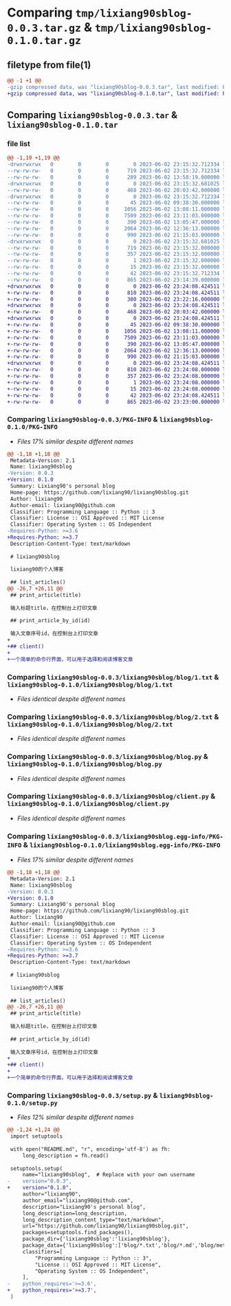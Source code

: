 # Comparing `tmp/lixiang90sblog-0.0.3.tar.gz` & `tmp/lixiang90sblog-0.1.0.tar.gz`

## filetype from file(1)

```diff
@@ -1 +1 @@
-gzip compressed data, was "lixiang90sblog-0.0.3.tar", last modified: Fri Jun  2 23:15:32 2023, max compression
+gzip compressed data, was "lixiang90sblog-0.1.0.tar", last modified: Fri Jun  2 23:24:08 2023, max compression
```

## Comparing `lixiang90sblog-0.0.3.tar` & `lixiang90sblog-0.1.0.tar`

### file list

```diff
@@ -1,19 +1,19 @@
-drwxrwxrwx   0        0        0        0 2023-06-02 23:15:32.712334 lixiang90sblog-0.0.3/
--rw-rw-rw-   0        0        0      719 2023-06-02 23:15:32.712334 lixiang90sblog-0.0.3/PKG-INFO
--rw-rw-rw-   0        0        0      289 2023-06-02 13:58:19.000000 lixiang90sblog-0.0.3/README.md
-drwxrwxrwx   0        0        0        0 2023-06-02 23:15:32.681025 lixiang90sblog-0.0.3/lixiang90sblog/
--rw-rw-rw-   0        0        0      468 2023-06-02 20:03:42.000000 lixiang90sblog-0.0.3/lixiang90sblog/__init__.py
-drwxrwxrwx   0        0        0        0 2023-06-02 23:15:32.712334 lixiang90sblog-0.0.3/lixiang90sblog/blog/
--rw-rw-rw-   0        0        0       45 2023-06-02 09:38:30.000000 lixiang90sblog-0.0.3/lixiang90sblog/blog/0.txt
--rw-rw-rw-   0        0        0     1056 2023-06-02 13:08:11.000000 lixiang90sblog-0.0.3/lixiang90sblog/blog/1.txt
--rw-rw-rw-   0        0        0     7509 2023-06-02 23:11:03.000000 lixiang90sblog-0.0.3/lixiang90sblog/blog/2.txt
--rw-rw-rw-   0        0        0      390 2023-06-02 13:05:47.000000 lixiang90sblog-0.0.3/lixiang90sblog/blog/metadata.json
--rw-rw-rw-   0        0        0     2064 2023-06-02 12:36:13.000000 lixiang90sblog-0.0.3/lixiang90sblog/blog.py
--rw-rw-rw-   0        0        0      990 2023-06-02 21:15:03.000000 lixiang90sblog-0.0.3/lixiang90sblog/client.py
-drwxrwxrwx   0        0        0        0 2023-06-02 23:15:32.681025 lixiang90sblog-0.0.3/lixiang90sblog.egg-info/
--rw-rw-rw-   0        0        0      719 2023-06-02 23:15:32.000000 lixiang90sblog-0.0.3/lixiang90sblog.egg-info/PKG-INFO
--rw-rw-rw-   0        0        0      357 2023-06-02 23:15:32.000000 lixiang90sblog-0.0.3/lixiang90sblog.egg-info/SOURCES.txt
--rw-rw-rw-   0        0        0        1 2023-06-02 23:15:32.000000 lixiang90sblog-0.0.3/lixiang90sblog.egg-info/dependency_links.txt
--rw-rw-rw-   0        0        0       15 2023-06-02 23:15:32.000000 lixiang90sblog-0.0.3/lixiang90sblog.egg-info/top_level.txt
--rw-rw-rw-   0        0        0       42 2023-06-02 23:15:32.712334 lixiang90sblog-0.0.3/setup.cfg
--rw-rw-rw-   0        0        0      865 2023-06-02 23:14:39.000000 lixiang90sblog-0.0.3/setup.py
+drwxrwxrwx   0        0        0        0 2023-06-02 23:24:08.424511 lixiang90sblog-0.1.0/
+-rw-rw-rw-   0        0        0      810 2023-06-02 23:24:08.424511 lixiang90sblog-0.1.0/PKG-INFO
+-rw-rw-rw-   0        0        0      380 2023-06-02 23:22:16.000000 lixiang90sblog-0.1.0/README.md
+drwxrwxrwx   0        0        0        0 2023-06-02 23:24:08.424511 lixiang90sblog-0.1.0/lixiang90sblog/
+-rw-rw-rw-   0        0        0      468 2023-06-02 20:03:42.000000 lixiang90sblog-0.1.0/lixiang90sblog/__init__.py
+drwxrwxrwx   0        0        0        0 2023-06-02 23:24:08.424511 lixiang90sblog-0.1.0/lixiang90sblog/blog/
+-rw-rw-rw-   0        0        0       45 2023-06-02 09:38:30.000000 lixiang90sblog-0.1.0/lixiang90sblog/blog/0.txt
+-rw-rw-rw-   0        0        0     1056 2023-06-02 13:08:11.000000 lixiang90sblog-0.1.0/lixiang90sblog/blog/1.txt
+-rw-rw-rw-   0        0        0     7509 2023-06-02 23:11:03.000000 lixiang90sblog-0.1.0/lixiang90sblog/blog/2.txt
+-rw-rw-rw-   0        0        0      390 2023-06-02 13:05:47.000000 lixiang90sblog-0.1.0/lixiang90sblog/blog/metadata.json
+-rw-rw-rw-   0        0        0     2064 2023-06-02 12:36:13.000000 lixiang90sblog-0.1.0/lixiang90sblog/blog.py
+-rw-rw-rw-   0        0        0      990 2023-06-02 21:15:03.000000 lixiang90sblog-0.1.0/lixiang90sblog/client.py
+drwxrwxrwx   0        0        0        0 2023-06-02 23:24:08.424511 lixiang90sblog-0.1.0/lixiang90sblog.egg-info/
+-rw-rw-rw-   0        0        0      810 2023-06-02 23:24:08.000000 lixiang90sblog-0.1.0/lixiang90sblog.egg-info/PKG-INFO
+-rw-rw-rw-   0        0        0      357 2023-06-02 23:24:08.000000 lixiang90sblog-0.1.0/lixiang90sblog.egg-info/SOURCES.txt
+-rw-rw-rw-   0        0        0        1 2023-06-02 23:24:08.000000 lixiang90sblog-0.1.0/lixiang90sblog.egg-info/dependency_links.txt
+-rw-rw-rw-   0        0        0       15 2023-06-02 23:24:08.000000 lixiang90sblog-0.1.0/lixiang90sblog.egg-info/top_level.txt
+-rw-rw-rw-   0        0        0       42 2023-06-02 23:24:08.424511 lixiang90sblog-0.1.0/setup.cfg
+-rw-rw-rw-   0        0        0      865 2023-06-02 23:23:00.000000 lixiang90sblog-0.1.0/setup.py
```

### Comparing `lixiang90sblog-0.0.3/PKG-INFO` & `lixiang90sblog-0.1.0/PKG-INFO`

 * *Files 17% similar despite different names*

```diff
@@ -1,18 +1,18 @@
 Metadata-Version: 2.1
 Name: lixiang90sblog
-Version: 0.0.3
+Version: 0.1.0
 Summary: Lixiang90's personal blog
 Home-page: https://github.com/lixiang90/lixiang90sblog.git
 Author: lixiang90
 Author-email: lixiang90@github.com
 Classifier: Programming Language :: Python :: 3
 Classifier: License :: OSI Approved :: MIT License
 Classifier: Operating System :: OS Independent
-Requires-Python: >=3.6
+Requires-Python: >=3.7
 Description-Content-Type: text/markdown
 
 # lixiang90sblog
 
 lixiang90的个人博客
 
 ## list_articles()
@@ -26,7 +26,11 @@
 ## print_article(title)
 
 输入标题title，在控制台上打印文章
 
 ## print_article_by_id(id)
 
 输入文章序号id，在控制台上打印文章
+
+## client()
+
+一个简单的命令行界面，可以用于选择和阅读博客文章
```

### Comparing `lixiang90sblog-0.0.3/lixiang90sblog/blog/1.txt` & `lixiang90sblog-0.1.0/lixiang90sblog/blog/1.txt`

 * *Files identical despite different names*

### Comparing `lixiang90sblog-0.0.3/lixiang90sblog/blog/2.txt` & `lixiang90sblog-0.1.0/lixiang90sblog/blog/2.txt`

 * *Files identical despite different names*

### Comparing `lixiang90sblog-0.0.3/lixiang90sblog/blog.py` & `lixiang90sblog-0.1.0/lixiang90sblog/blog.py`

 * *Files identical despite different names*

### Comparing `lixiang90sblog-0.0.3/lixiang90sblog/client.py` & `lixiang90sblog-0.1.0/lixiang90sblog/client.py`

 * *Files identical despite different names*

### Comparing `lixiang90sblog-0.0.3/lixiang90sblog.egg-info/PKG-INFO` & `lixiang90sblog-0.1.0/lixiang90sblog.egg-info/PKG-INFO`

 * *Files 17% similar despite different names*

```diff
@@ -1,18 +1,18 @@
 Metadata-Version: 2.1
 Name: lixiang90sblog
-Version: 0.0.3
+Version: 0.1.0
 Summary: Lixiang90's personal blog
 Home-page: https://github.com/lixiang90/lixiang90sblog.git
 Author: lixiang90
 Author-email: lixiang90@github.com
 Classifier: Programming Language :: Python :: 3
 Classifier: License :: OSI Approved :: MIT License
 Classifier: Operating System :: OS Independent
-Requires-Python: >=3.6
+Requires-Python: >=3.7
 Description-Content-Type: text/markdown
 
 # lixiang90sblog
 
 lixiang90的个人博客
 
 ## list_articles()
@@ -26,7 +26,11 @@
 ## print_article(title)
 
 输入标题title，在控制台上打印文章
 
 ## print_article_by_id(id)
 
 输入文章序号id，在控制台上打印文章
+
+## client()
+
+一个简单的命令行界面，可以用于选择和阅读博客文章
```

### Comparing `lixiang90sblog-0.0.3/setup.py` & `lixiang90sblog-0.1.0/setup.py`

 * *Files 12% similar despite different names*

```diff
@@ -1,24 +1,24 @@
 import setuptools
 
 with open("README.md", "r", encoding='utf-8') as fh:
     long_description = fh.read()
 
 setuptools.setup(
     name="lixiang90sblog",  # Replace with your own username
-    version="0.0.3",
+    version="0.1.0",
     author="lixiang90",
     author_email="lixiang90@github.com",
     description="Lixiang90's personal blog",
     long_description=long_description,
     long_description_content_type="text/markdown",
     url="https://github.com/lixiang90/lixiang90sblog.git",
     packages=setuptools.find_packages(),
     package_dir={'lixiang90sblog':'lixiang90sblog'},
     package_data={'lixiang90sblog':['blog/*.txt','blog/*.md','blog/metadata.json']},
     classifiers=[
         "Programming Language :: Python :: 3",
         "License :: OSI Approved :: MIT License",
         "Operating System :: OS Independent",
     ],
-    python_requires='>=3.6',
+    python_requires='>=3.7',
 )
```

